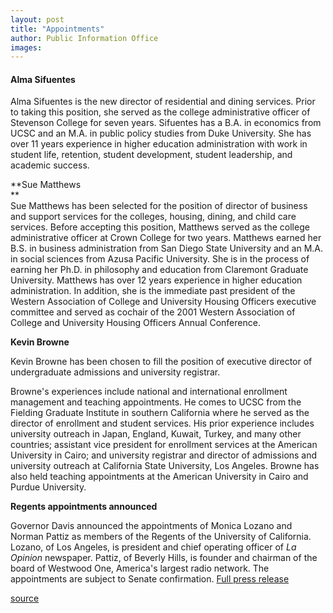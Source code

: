 ```yaml
---
layout: post
title: "Appointments"
author: Public Information Office
images:
---
```


#### Alma Sifuentes

Alma Sifuentes is the new director of residential and dining services. Prior to taking this position, she served as the college administrative officer of Stevenson College for seven years. Sifuentes has a B.A. in economics from UCSC and an M.A. in public policy studies from Duke University. She has over 11 years experience in higher education administration with work in student life, retention, student development, student leadership, and academic success.

**Sue Matthews  
**  
Sue Matthews has been selected for the position of director of business and support services for the colleges, housing, dining, and child care services. Before accepting this position, Matthews served as the college administrative officer at Crown College for two years. Matthews earned her B.S. in business administration from San Diego State University and an M.A. in social sciences from Azusa Pacific University. She is in the process of earning her Ph.D. in philosophy and education from Claremont Graduate University. Matthews has over 12 years experience in higher education administration. In addition, she is the immediate past president of the Western Association of College and University Housing Officers executive committee and served as cochair of the 2001 Western Association of College and University Housing Officers Annual Conference.

**Kevin Browne**  
  
Kevin Browne has been chosen to fill the position of executive director of undergraduate admissions and university registrar.

Browne's experiences include national and international enrollment management and teaching appointments. He comes to UCSC from the Fielding Graduate Institute in southern California where he served as the director of enrollment and student services. His prior experience includes university outreach in Japan, England, Kuwait, Turkey, and many other countries; assistant vice president for enrollment services at the American University in Cairo; and university registrar and director of admissions and university outreach at California State University, Los Angeles. Browne has also held teaching appointments at the American University in Cairo and Purdue University.

**Regents appointments announced**

Governor Davis announced the appointments of Monica Lozano and Norman Pattiz as members of the Regents of the University of California. Lozano, of Los Angeles, is president and chief operating officer of _La Opinion_ newspaper. Pattiz, of Beverly Hills, is founder and chairman of the board of Westwood One, America's largest radio network. The appointments are subject to Senate confirmation. [Full press release][1]

  

[1]: http://www.ucop.edu/news/archives/2001/sept21art1.htm

[source](http://www1.ucsc.edu/currents/01-02/10-08/appointments.html "Permalink to appointments")
